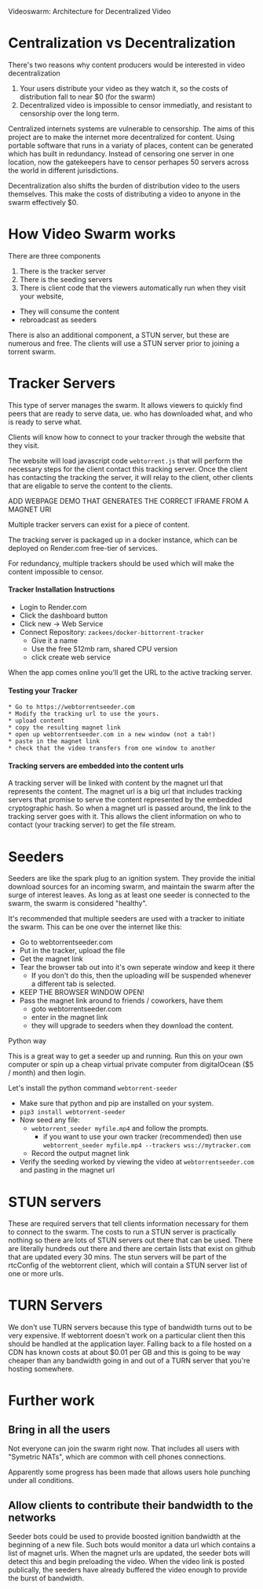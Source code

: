 Videoswarm: Architecture for Decentralized Video

# Centralization vs Decentralization

There's two reasons why content producers would be interested in video decentralization

1. Your users distribute your video as they watch it, so the costs of distribution fall to near $0 (for the swarm)
2. Decentralized video is impossible to censor immediatly, and resistant to censorship over the long term.

Centralized internets systems are vulnerable to censorship. The aims of this project are to make the internet more decentralized for content. Using portable software that runs in a variaty of places, content can be generated which has built in redundancy. Instead of censoring one server in one location, now the gatekeepers have to censor perhapes 50 servers across the world in different jurisdictions.

Decentralization also shifts the burden of distribution video to the users themselves. This make the costs of distributing a video to anyone in the swarm effectively $0.

# How Video Swarm works

There are three components

1. There is the tracker server
2. There is the seeding servers
3. There is client code that the viewers automatically run when they visit your website,
  * They will consume the content
  * rebroadcast as seeders

There is also an additional component, a STUN server, but these are numerous and free. The clients will use a STUN server prior to joining a torrent swarm.

# Tracker Servers

This type of server manages the swarm. It allows viewers to quickly find peers that are ready to serve data, ue. who has downloaded what, and who is ready to serve what.

Clients will know how to connect to your tracker through the website that they visit.

The website will load javascript code `webtorrent.js` that will perform the necessary steps for the client contact this tracking server. Once the client has contacting the tracking the server, it will relay to the client, other clients that are eligable to serve the content to the clients.

<TODO> ADD WEBPAGE DEMO THAT GENERATES THE CORRECT IFRAME FROM A MAGNET URI </TODO>

Multiple tracker servers can exist for a piece of content.

The tracking server is packaged up in a docker instance, which can be deployed on Render.com free-tier of services.

For redundancy, multiple trackers should be used which will make the content impossible to censor.

#### Tracker Installation Instructions

  * Login to Render.com
  * Click the dashboard button
  * Click new -> Web Service
  * Connect Repository: `zackees/docker-bittorrent-tracker`
    * Give it a name
    * Use the free 512mb ram, shared CPU version
    * click create web service

When the app comes online you'll get the URL to the active tracking server.

#### Testing your Tracker

	* Go to https://webtorrentseeder.com
	* Modify the tracking url to use the yours.
	* upload content
	* copy the resulting magnet link
	* open up webtorrentseeder.com in a new window (not a tab!)
	* paste in the magnet link
	* check that the video transfers from one window to another


#### Tracking servers are embedded into the content urls

A tracking server will be linked with content by the magnet url that represents the content. The magnet url is a big url that includes tracking servers that promise to serve the content represented by the embedded cryptographic hash. So when a magnet url is passed around, the link to the tracking server goes with it. This allows the client information on who to contact (your tracking server) to get the file stream.

# Seeders

Seeders are like the spark plug to an ignition system. They provide the initial download sources for an incoming swarm, and maintain the swarm after the surge of interest leaves. As long as at least one seeder is connected to the swarm, the swarm is considered "healthy".

It's recommended that multiple seeders are used with a tracker to initiate the swarm. This can be one over the internet like this:

  * Go to webtorrentseeder.com
  * Put in the tracker, upload the file
  * Get the magnet link
  * Tear the browser tab out into it's own seperate window and keep it there
    * If you don't do this, then the uploading will be suspended whenever a different tab is selected.
  * KEEP THE BROWSER WINDOW OPEN!
  * Pass the magnet link around to friends / coworkers, have them
    * goto webtorrentseeder.com
    * enter in the magnet link
    * they will upgrade to seeders when they download the content.

Python way

This is a great way to get a seeder up and running. Run this on your own computer or spin up a cheap virtual private computer from digitalOcean ($5 / month) and then login.

Let's install the python command `webtorrent-seeder`

  * Make sure that python and pip are installed on your system.
  * `pip3 install webtorrent-seeder`
  * Now seed any file:
    * `webtorrent_seeder myfile.mp4` and follow the prompts.
      * if you want to use your own tracker (recommended) then use `webtorrent_seeder myfile.mp4 --trackers wss://mytracker.com`
    * Record the output magnet link
  * Verify the seeding worked by viewing the video at `webtorrentseeder.com` and pasting in the magnet url

# STUN servers

These are required servers that tell clients information necessary for them to connect to the swarm. The costs to run a STUN server is practically nothing so there are lots of STUN servers out there that can be used. There are literally hundreds out there and there are certain lists that exist on github that are updated every 30 mins. The stun servers will be part of the rtcConfig of the webtorrent client, which will contain a STUN server list of one or more urls.

# TURN Servers

We don't use TURN servers because this type of bandwidth turns out to be very expensive. If webtorrent doesn't work on a particular client then this should be handled at the application layer. Falling back to a file hosted on a CDN has known costs at about $0.01 per GB and this is going to be way cheaper than any bandwidth going in and out of a TURN server that you're hosting somewhere.

# Further work

## Bring in all the users

Not everyone can join the swarm right now. That includes all users with "Symetric NATs", which are common with cell phones connections.

Apparently some progress has been made that allows users hole punching under all conditions.

## Allow clients to contribute their bandwidth to the networks

Seeder bots could be used to provide boosted ignition bandwidth at the beginning of a new file. Such bots would monitor a data url which contains a list of magnet urls. When the magnet urls are updated, the seeder bots will detect this and begin preloading the video. When the video link is posted publically, the seeders have already buffered the video enough to provide the burst of bandwidth.
